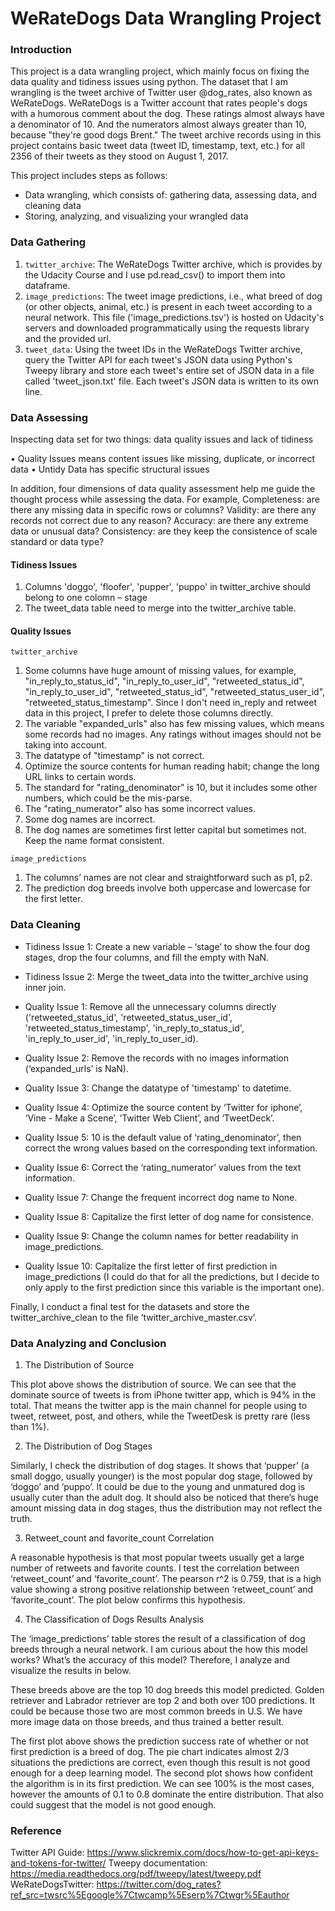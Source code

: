 # WeRateDogs Data Wrangling Project

### Introduction

This project is a data wrangling project, which mainly focus on fixing the data quality and tidiness issues using python. The dataset that I am wrangling is the tweet archive of Twitter user @dog_rates, also known as WeRateDogs. WeRateDogs is a Twitter account that rates people's dogs with a humorous comment about the dog. These ratings almost always have a denominator of 10. And the numerators almost always greater than 10, because "they're good dogs Brent." The tweet archive records using in this project contains basic tweet data (tweet ID, timestamp, text, etc.) for all 2356 of their tweets as they stood on August 1, 2017. 

This project includes steps as follows:
- Data wrangling, which consists of: gathering data, assessing data, and cleaning data 
- Storing, analyzing, and visualizing your wrangled data

### Data Gathering

1. `twitter_archive`: The WeRateDogs Twitter archive, which is provides by the Udacity Course and I use pd.read_csv() to import them into dataframe.
2. `image_predictions`: The tweet image predictions, i.e., what breed of dog (or other objects, animal, etc.) is present in each tweet according to a neural network. This file ('image_predictions.tsv') is hosted on Udacity's servers and downloaded programmatically using the requests library and the provided url.
3. `tweet_data`: Using the tweet IDs in the WeRateDogs Twitter archive, query the Twitter API for each tweet's JSON data using Python's Tweepy library and store each tweet's entire set of JSON data in a file called 'tweet_json.txt' file. Each tweet's JSON data is written to its own line.


### Data Assessing

Inspecting data set for two things: data quality issues and lack of tidiness

•	Quality Issues means content issues like missing, duplicate, or incorrect data 
•	Untidy Data has specific structural issues 

In addition, four dimensions of data quality assessment help me guide the thought process while assessing the data. For example, Completeness: are there any missing data in specific rows or columns? Validity: are there any records not correct due to any reason? Accuracy: are there any extreme data or unusual data? Consistency: are they keep the consistence of scale standard or data type?

#### Tidiness Issues

1.	Columns 'doggo', 'floofer', 'pupper', 'puppo' in twitter_archive should belong to one colomn – stage
2.	The tweet_data table need to merge into the twitter_archive table.

#### Quality Issues

`twitter_archive `

1.	Some columns have huge amount of missing values, for example, "in_reply_to_status_id", "in_reply_to_user_id", "retweeted_status_id", "in_reply_to_user_id", "retweeted_status_id", "retweeted_status_user_id", "retweeted_status_timestamp". Since I don't need in_reply and retweet data in this project, I prefer to delete those columns directly.
2.	The variable "expanded_urls" also has few missing values, which means some records had no images. Any ratings without images should not be taking into account.
3.	The datatype of "timestamp" is not correct.
4.	Optimize the source contents for human reading habit; change the long URL links to certain words.
5.	The standard for "rating_denominator" is 10, but it includes some other numbers, which could be the mis-parse.
6.	The "rating_numerator" also has some incorrect values.
7.	Some dog names are incorrect.
8.	The dog names are sometimes first letter capital but sometimes not. Keep the name format consistent.

`image_predictions `

1.	The columns’ names are not clear and straightforward such as p1, p2.
2.	The prediction dog breeds involve both uppercase and lowercase for the first letter.


### Data Cleaning


-	Tidiness Issue 1:  Create a new variable – ‘stage’ to show the four dog stages, drop the four columns, and fill the empty with NaN.

-	Tidiness Issue 2: Merge the tweet_data into the twitter_archive using inner join.

-	Quality Issue 1: Remove all the unnecessary columns directly ('retweeted_status_id', 'retweeted_status_user_id', 'retweeted_status_timestamp', 'in_reply_to_status_id', 'in_reply_to_user_id', 'in_reply_to_user_id).

-	Quality Issue 2: Remove the records with no images information (‘expanded_urls’ is NaN).

-	Quality Issue 3: Change the datatype of 'timestamp' to datetime.

-	Quality Issue 4: Optimize the source content by ‘Twitter for iphone’, ‘Vine - Make a Scene’, ‘Twitter Web Client’, and ‘TweetDeck’.

-	Quality Issue 5: 10 is the default value of ‘rating_denominator’, then correct the wrong values based on the corresponding text information.

-	Quality Issue 6: Correct the ‘rating_numerator’ values from the text information. 

-	Quality Issue 7: Change the frequent incorrect dog name to None. 

-	Quality Issue 8: Capitalize the first letter of dog name for consistence.

-	Quality Issue 9:  Change the column names for better readability in image_predictions.

-	Quality Issue 10:  Capitalize the first letter of first prediction in image_predictions (I could do that for all the predictions, but I decide to only apply to the first prediction since this variable is the important one).

Finally, I conduct a final test for the datasets and store the twitter_archive_clean to the file ‘twitter_archive_master.csv’.



### Data Analyzing and Conclusion

1.	The Distribution of Source

This plot above shows the distribution of source. We can see that the dominate source of tweets is from iPhone twitter app, which is 94% in the total. That means the twitter app is the main channel for people using to tweet, retweet, post, and others, while the TweetDesk is pretty rare (less than 1%). 

2.	The Distribution of Dog Stages

Similarly, I check the distribution of dog stages. It shows that ‘pupper’ (a small doggo, usually younger) is the most popular dog stage, followed by ‘doggo’ and ‘puppo’. It could be due to the young and unmatured dog is usually cuter than the adult dog. It should also be noticed that there’s huge amount missing data in dog stages, thus the distribution may not reflect the truth. 

3.	Retweet_count and favorite_count Correlation

A reasonable hypothesis is that most popular tweets usually get a large number of retweets and favorite counts. I test the correlation between ‘retweet_count’ and ‘favorite_count’. The pearson r^2 is 0.759, that is a high value showing a strong positive relationship between ‘retweet_count’ and ‘favorite_count’. The plot below confirms this hypothesis. 

4.	The Classification of Dogs Results Analysis

The ‘image_predictions’ table stores the result of a classification of dog breeds through a neural network. I am curious about the how this model works? What’s the accuracy of this model? Therefore, I analyze and visualize the results in below. 

These breeds above are the top 10 dog breeds this model predicted. Golden retriever and Labrador retriever are top 2 and both over 100 predictions. It could be because those two are most common breeds in U.S. We have more image data on those breeds, and thus trained a better result. 

The first plot above shows the prediction success rate of whether or not first prediction is a breed of dog. The pie chart indicates almost 2/3 situations the predictions are correct, even though this result is not good enough for a deep learning model. The second plot shows how confident the algorithm is in its first prediction. We can see 100% is the most cases, however the amounts of 0.1 to 0.8 dominate the entire distribution. That also could suggest that the model is not good enough. 


### Reference

Twitter API Guide: 
<https://www.slickremix.com/docs/how-to-get-api-keys-and-tokens-for-twitter/>
Tweepy documentation: <https://media.readthedocs.org/pdf/tweepy/latest/tweepy.pdf>
WeRateDogsTwitter: <https://twitter.com/dog_rates?ref_src=twsrc%5Egoogle%7Ctwcamp%5Eserp%7Ctwgr%5Eauthor>

